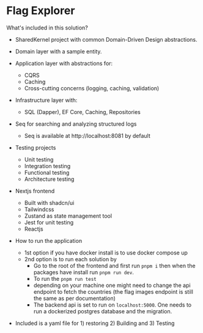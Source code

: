 # Flag Explorer

What's included in this solution?

- SharedKernel project with common Domain-Driven Design abstractions.
- Domain layer with a sample entity.
- Application layer with abstractions for:
    - CQRS
    - Caching
    - Cross-cutting concerns (logging, caching, validation)
- Infrastructure layer with:
    - SQL (Dapper), EF Core, Caching, Repositories
- Seq for searching and analyzing structured logs
    - Seq is available at http://localhost:8081 by default
- Testing projects
    - Unit testing
    - Integration testing
    - Functional testing
    - Architecture testing

- Nextjs frontend
    - Built with shadcn/ui
    - Tailwindcss
    - Zustand as state management tool
    - Jest for unit testing
    - Reactjs 
  
- How to run the application
     - 1st option if you have docker install is to use docker compose up
     - 2nd option is to run each solution by
          - Go to the root of the frontend and first run ```pnpm i``` then when the packages have install run ```pnpm run dev```.
          - To run the ```pnpm run test```
          - depending on your machine one might need to change the api endpoint to fetch the countries (the flag images endpoint is still the same as per documentation)
          - The backend api is set to run on ```localhost:5000```. One needs to run a dockerized postgres database and the migration.
       
- Included is  a yaml file for 1) restoring 2) Building and 3) Testing 



